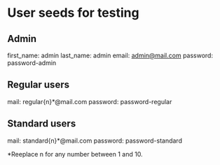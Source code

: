 # User seeds for testing 

## Admin 

first_name: admin 
last_name: admin
email: admin@mail.com
password: password-admin

## Regular users 

mail: regular{n}*@mail.com
password: password-regular

## Standard users 

mail: standard{n}*@mail.com
password: password-standard 

*Reeplace n for any number between 1 and 10. 



